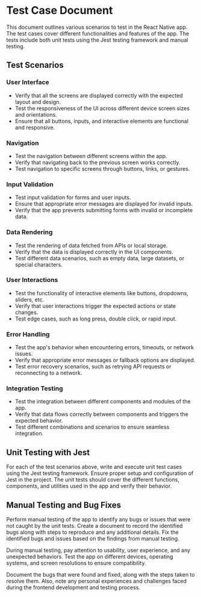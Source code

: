# Test Case Document

This document outlines various scenarios to test in the React Native app. The test cases cover different functionalities and features of the app. The tests include both unit tests using the Jest testing framework and manual testing.

## Test Scenarios
### User Interface

* Verify that all the screens are displayed correctly with the expected layout and design.
* Test the responsiveness of the UI across different device screen sizes and orientations.
* Ensure that all buttons, inputs, and interactive elements are functional and responsive.
### Navigation

* Test the navigation between different screens within the app.
* Verify that navigating back to the previous screen works correctly.
* Test navigation to specific screens through buttons, links, or gestures.
### Input Validation

* Test input validation for forms and user inputs.
* Ensure that appropriate error messages are displayed for invalid inputs.
* Verify that the app prevents submitting forms with invalid or incomplete data.
### Data Rendering

* Test the rendering of data fetched from APIs or local storage.
* Verify that the data is displayed correctly in the UI components.
* Test different data scenarios, such as empty data, large datasets, or special characters.
### User Interactions

* Test the functionality of interactive elements like buttons, dropdowns, sliders, etc.
* Verify that user interactions trigger the expected actions or state changes.
* Test edge cases, such as long press, double click, or rapid input.
### Error Handling

* Test the app's behavior when encountering errors, timeouts, or network issues.
* Verify that appropriate error messages or fallback options are displayed.
* Test error recovery scenarios, such as retrying API requests or reconnecting to a network.
### Integration Testing

* Test the integration between different components and modules of the app.
* Verify that data flows correctly between components and triggers the expected behavior.
* Test different combinations and scenarios to ensure seamless integration.
## Unit Testing with Jest
For each of the test scenarios above, write and execute unit test cases using the Jest testing framework. Ensure proper setup and configuration of Jest in the project. The unit tests should cover the different functions, components, and utilities used in the app and verify their behavior.

## Manual Testing and Bug Fixes
Perform manual testing of the app to identify any bugs or issues that were not caught by the unit tests. Create a document to record the identified bugs along with steps to reproduce and any additional details. Fix the identified bugs and issues based on the findings from manual testing.

During manual testing, pay attention to usability, user experience, and any unexpected behaviors. Test the app on different devices, operating systems, and screen resolutions to ensure compatibility.

Document the bugs that were found and fixed, along with the steps taken to resolve them. Also, note any personal experiences and challenges faced during the frontend development and testing process.
